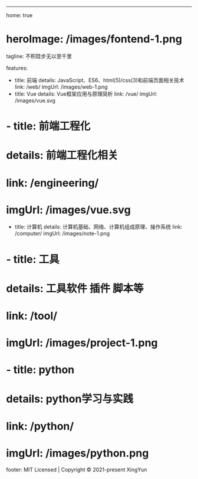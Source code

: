 ---

home: true
# heroImage: /images/fontend-1.png
tagline: 不积跬步无以至千里

features:

- title: 前端
  details: JavaScript、ES6、html(5)/css(3)和前端页面相关技术
  link: /web/
  imgUrl: /images/web-1.png
- title: Vue
  details: Vue框架应用与原理简析
  link: /vue/
  imgUrl: /images/vue.svg
# - title: 前端工程化
#   details: 前端工程化相关
#   link: /engineering/
#   imgUrl: /images/vue.svg
- title: 计算机
  details: 计算机基础、网络、计算机组成原理、操作系统
  link: /computer/
  imgUrl: /images/note-1.png
# - title: 工具
#   details: 工具软件 插件 脚本等
#   link: /tool/
#   imgUrl: /images/project-1.png
# - title: python
#   details: python学习与实践
#   link: /python/
#   imgUrl: /images/python.png

footer: MIT Licensed | Copyright © 2021-present XingYun
